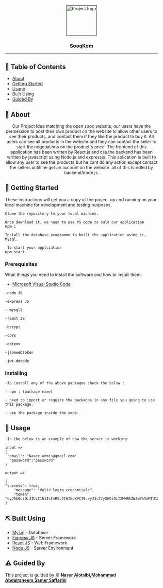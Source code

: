 <p align="center">
  <a href="" rel="noopener">
 <img width=100px height=100px src="https://camo.githubusercontent.com/6d99353104b6a98c7f97586060c1cc4fa10541934d71f725081201b0e16d8360/68747470733a2f2f692e696d6775722e636f6d2f36776a306868362e6a7067" alt="Project logo"></a>
</p>

<h3 align="center">SooqKom</h3>

---

## 📝 Table of Contents

- [About](#about)
- [Getting Started](#getting_started)
- [Usage](#usage)
- [Built Using](#built_using)
- [Guided By](#guided_by)

## 🧐 About <a name = "about"></a>

<p align="center"> Our Project Idea matching the open sooq website, our users have the permession to post their own product on the website to allow other users to see their products, and contact them if they like the product to buy it. All users can see all products in the website and they can contact the seller to start the negotiations on the product's price. The frontend of this application has been written by React.js  and css.the backend has been written by javascript using Node.js and expressjs. This aplication is built to allow any user to see the products,but he cant do any action except contact the sellers untill he get an account on the website. all of this handled by backend/node.js.
    <br> 
</p>

## 🏁 Getting Started <a name = "getting_started"></a>

These instructions will get you a copy of the project up and running on your local machine for development and testing purposes.

```
Clone the repository to your local machine.

```

```
Once download it, we need to use VS code to buld our application
npm i
```

```
Install the database programme to built the application using it,
Mysql.
```

```
 To start your applciation
npm start.
```

### Prerequisites

What things you need to install the software and how to install them.

- [Microsoft Visual Studio Code](#Microsoft_Visual_Studio_Code)

```
-node JS
```

```
-express JS
```

```
- mysql2
```

```
-react JS
```

```
-bcrypt
```

```
-cors

```

```
-dotenv
```

```
-jsonwebtoken
```

```
-jwt-decode
```

### Installing

```
-To install any of the above packages check the below :
```

```
- npm i (package name)
```

```
- need to import or require tha packages in any file you going to use this package.
```

```
- use the package inside the code.
```

## 🎈 Usage <a name="usage"></a>

```
-In the below is an example of how the server is working:
```

```
input =>
{
 "email": "Naser.admin@gmail.com"
  "password":"password"
}

```

```
output =>

{
"success": true,
    "message": "Valid login credentials",
    "token": "eyJhbGciOiJIUzI1NiIsInR5cCI6IkpXVCJ9.eyJ1c2VySWQiOiI2MWRkZWJmYmVmMTU1ZTg0YzI5YWMzMzkiLCJjb3VudHJ5Ijoi"
}

```

## ⛏️ Built Using <a name = "built_using"></a>

- [Mysql](https://www.mongodb.com/) - Database
- [Express JS](https://expressjs.com/) - Server Framework
- [React JS](https://https://reactjs.org/) - Web Framework
- [Node JS](https://nodejs.org/en/) - Server Environment

## ⚠️ Guided By <a name = "guided_by"></a>

This project is guided by ©️ **[Naser Alotaibi,Mohammad Abdulraheem,Samer Saffarini](Naser_Alotaibi,Mohammad_Abdulraheem,Samer_Saffarini)**
